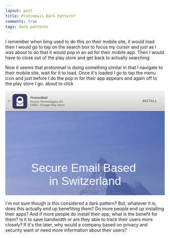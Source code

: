 ```yaml
---
layout: post
title: Protonmail Dark Pattern?
comments: true
tags: dark patterns
---
```


I remember when bing used to do this on their mobile site, it would load then I would go to tap on the search box to focus my cursor and just as I was about to do that it would pop in an ad for their mobile app. Then I would have to close out of the play store and get back to actually searching.

Now it seems that protonmail is doing something similar in that I navigate to their mobile site, wait for it to load. Once it's loaded I go to tap the menu icon and just before I do the pop in for their app appears and again off to the play store I go.
about to click

![oh that's shady](imgs/protonmail-app.png)

I'm not sure though is this considered a dark pattern? But, whatever it is, does this actually end up benefiting them? Do more people end up installing their apps? And if more people do install their app, what is the benefit for them? Is it to save bandwidth or are they able to track their users more closely? If it's the later, why would a company based on privacy and security want or need more information about their users?